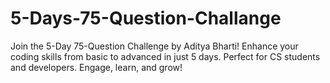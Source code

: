# 5-Days-75-Question-Challange
Join the 5-Day 75-Question Challenge by Aditya Bharti! Enhance your coding skills from basic to advanced in just 5 days. Perfect for CS students and developers. Engage, learn, and grow!
